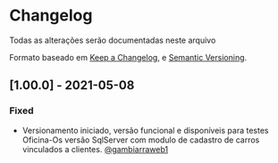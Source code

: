 # Changelog
Todas as alterações serão documentadas neste arquivo

Formato baseado em [Keep a Changelog](https://keepachangelog.com/en/1.0.0/),
e [Semantic Versioning](https://semver.org/spec/v2.0.0.html).

## [1.00.0] - 2021-05-08
### Fixed
- Versionamento iniciado, versão funcional e disponíveis para testes
Oficina-Os versão SqlServer com modulo de cadastro de carros vinculados a clientes. [@gambiarraweb1](https://github.com/gambiarraweb1)
